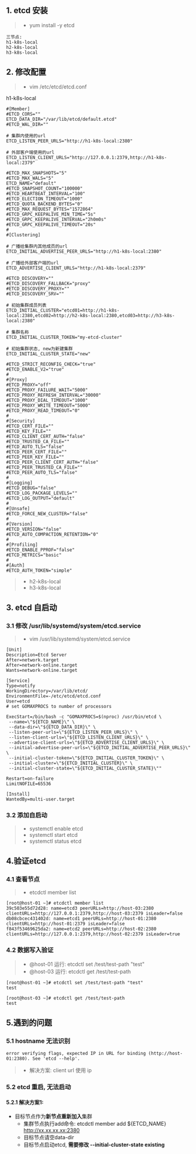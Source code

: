 ## 1. etcd 安装
> * yum install -y etcd
```
三节点:
h1-k8s-local
h2-k8s-local
h3-k8s-local
```
## 2. 修改配置
> * vim /etc/etcd/etcd.conf

h1-k8s-local
```
#[Member]
#ETCD_CORS=""
ETCD_DATA_DIR="/var/lib/etcd/default.etcd"
#ETCD_WAL_DIR=""

# 集群内使用的url
ETCD_LISTEN_PEER_URLS="http://h1-k8s-local:2380"

# 外部客户端使用的url
ETCD_LISTEN_CLIENT_URLS="http://127.0.0.1:2379,http://h1-k8s-local:2379"

#ETCD_MAX_SNAPSHOTS="5"
#ETCD_MAX_WALS="5"
ETCD_NAME="default"
#ETCD_SNAPSHOT_COUNT="100000"
#ETCD_HEARTBEAT_INTERVAL="100"
#ETCD_ELECTION_TIMEOUT="1000"
#ETCD_QUOTA_BACKEND_BYTES="0"
#ETCD_MAX_REQUEST_BYTES="1572864"
#ETCD_GRPC_KEEPALIVE_MIN_TIME="5s"
#ETCD_GRPC_KEEPALIVE_INTERVAL="2h0m0s"
#ETCD_GRPC_KEEPALIVE_TIMEOUT="20s"
#
#[Clustering]

# 广播给集群内其他成员的url
ETCD_INITIAL_ADVERTISE_PEER_URLS="http://h1-k8s-local:2380"

# 广播给外部客户端的url
ETCD_ADVERTISE_CLIENT_URLS="http://h1-k8s-local:2379"

#ETCD_DISCOVERY=""
#ETCD_DISCOVERY_FALLBACK="proxy"
#ETCD_DISCOVERY_PROXY=""
#ETCD_DISCOVERY_SRV=""

# 初始集群成员列表
ETCD_INITIAL_CLUSTER="etcd01=http://h1-k8s-local:2380,etcd02=http://h2-k8s-local:2380,etcd03=http://h3-k8s-local:2380"

# 集群名称
ETCD_INITIAL_CLUSTER_TOKEN="my-etcd-cluster"

# 初始集群状态, new为新建集群
ETCD_INITIAL_CLUSTER_STATE="new"

#ETCD_STRICT_RECONFIG_CHECK="true"
#ETCD_ENABLE_V2="true"
#
#[Proxy]
#ETCD_PROXY="off"
#ETCD_PROXY_FAILURE_WAIT="5000"
#ETCD_PROXY_REFRESH_INTERVAL="30000"
#ETCD_PROXY_DIAL_TIMEOUT="1000"
#ETCD_PROXY_WRITE_TIMEOUT="5000"
#ETCD_PROXY_READ_TIMEOUT="0"
#
#[Security]
#ETCD_CERT_FILE=""
#ETCD_KEY_FILE=""
#ETCD_CLIENT_CERT_AUTH="false"
#ETCD_TRUSTED_CA_FILE=""
#ETCD_AUTO_TLS="false"
#ETCD_PEER_CERT_FILE=""
#ETCD_PEER_KEY_FILE=""
#ETCD_PEER_CLIENT_CERT_AUTH="false"
#ETCD_PEER_TRUSTED_CA_FILE=""
#ETCD_PEER_AUTO_TLS="false"
#
#[Logging]
#ETCD_DEBUG="false"
#ETCD_LOG_PACKAGE_LEVELS=""
#ETCD_LOG_OUTPUT="default"
#
#[Unsafe]
#ETCD_FORCE_NEW_CLUSTER="false"
#
#[Version]
#ETCD_VERSION="false"
#ETCD_AUTO_COMPACTION_RETENTION="0"
#
#[Profiling]
#ETCD_ENABLE_PPROF="false"
#ETCD_METRICS="basic"
#
#[Auth]
#ETCD_AUTH_TOKEN="simple"
```

> * h2-k8s-local
> * h3-k8s-local

## 3. etcd  自启动
### 3.1 修改 /usr/lib/systemd/system/etcd.service
> * vim /usr/lib/systemd/system/etcd.service
```
[Unit]
Description=Etcd Server
After=network.target
After=network-online.target
Wants=network-online.target

[Service]
Type=notify
WorkingDirectory=/var/lib/etcd/
EnvironmentFile=-/etc/etcd/etcd.conf
User=etcd
# set GOMAXPROCS to number of processors

ExecStart=/bin/bash -c "GOMAXPROCS=$(nproc) /usr/bin/etcd \
 --name=\"${ETCD_NAME}\" \
 --data-dir=\"${ETCD_DATA_DIR}\" \
 --listen-peer-urls=\"${ETCD_LISTEN_PEER_URLS}\" \
 --listen-client-urls=\"${ETCD_LISTEN_CLIENT_URLS}\" \
 --advertise-client-urls=\"${ETCD_ADVERTISE_CLIENT_URLS}\" \
 --initial-advertise-peer-urls=\"${ETCD_INITIAL_ADVERTISE_PEER_URLS}\" \
 --initial-cluster-token=\"${ETCD_INITIAL_CLUSTER_TOKEN}\" \
 --initial-cluster=\"${ETCD_INITIAL_CLUSTER}\" \
 --initial-cluster-state=\"${ETCD_INITIAL_CLUSTER_STATE}\""

Restart=on-failure
LimitNOFILE=65536

[Install]
WantedBy=multi-user.target
```
### 3.2 添加自启动
> * systemctl enable etcd
> * systemctl start etcd
> * systemctl status etcd

## 4.验证etcd
### 4.1 查看节点
> * etcdctl member list
```
[root@host-01 ~]# etcdctl member list
39c503e55d72d28: name=etcd3 peerURLs=http://host-03:2380 clientURLs=http://127.0.0.1:2379,http://host-03:2379 isLeader=false
db08cbcec431402d: name=etcd1 peerURLs=http://host-01:2380 clientURLs=http://host-01:2379 isLeader=false
f843f53469625da2: name=etcd2 peerURLs=http://host-02:2380 clientURLs=http://127.0.0.1:2379,http://host-02:2379 isLeader=true
```
### 4.2 数据写入验证
> * @host-01 运行: etcdctl set /test/test-path "test"
> * @host-03 运行: etcdctl get /test/test-path
```
[root@host-01 ~]# etcdctl set /test/test-path "test"
test
```
```
[root@host-03 ~]# etcdctl get /test/test-path 
test
```

## 5.遇到的问题
### 5.1 hostname 无法识别
```
error verifying flags, expected IP in URL for binding (http://host-01:2380). See 'etcd --help'.
```
> * 解决方案: client url 使用 ip

### 5.2 etcd 重启, 无法启动
#### 5.2.1 解决方案1:
- 目标节点作为**新节点重新加入**集群
    - 集群节点执行add命令: etcdctl member add ${ETCD_NAME} http://xx.xx.xx.xx:2380
    - 目标节点请空data-dir
    - 目标节点启动etcd, **需要修改 --initial-cluster-state existing**
